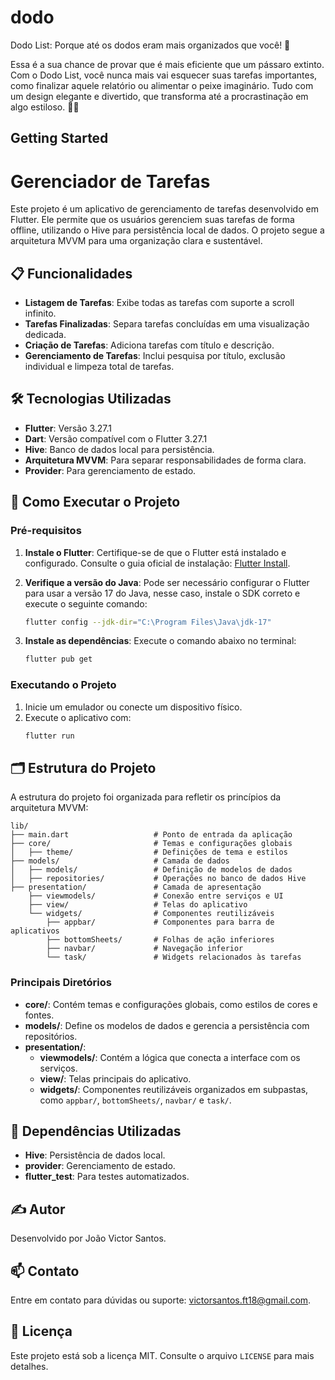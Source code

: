 # dodo

Dodo List: Porque até os dodos eram mais organizados que você! 🦤

Essa é a sua chance de provar que é mais eficiente que um pássaro extinto.
Com o Dodo List, você nunca mais vai esquecer suas tarefas importantes, como finalizar aquele relatório ou alimentar o peixe imaginário.
Tudo com um design elegante e divertido, que transforma até a procrastinação em algo estiloso. 📝✨

## Getting Started

# Gerenciador de Tarefas

Este projeto é um aplicativo de gerenciamento de tarefas desenvolvido em Flutter.
Ele permite que os usuários gerenciem suas tarefas de forma offline, utilizando o Hive para persistência local de dados.
O projeto segue a arquitetura MVVM para uma organização clara e sustentável.

## 📋 Funcionalidades

- **Listagem de Tarefas**: Exibe todas as tarefas com suporte a scroll infinito.
- **Tarefas Finalizadas**: Separa tarefas concluídas em uma visualização dedicada.
- **Criação de Tarefas**: Adiciona tarefas com título e descrição.
- **Gerenciamento de Tarefas**: Inclui pesquisa por título, exclusão individual e limpeza total de tarefas.

## 🛠️ Tecnologias Utilizadas

- **Flutter**: Versão 3.27.1
- **Dart**: Versão compatível com o Flutter 3.27.1
- **Hive**: Banco de dados local para persistência.
- **Arquitetura MVVM**: Para separar responsabilidades de forma clara.
- **Provider**: Para gerenciamento de estado.

## 🚀 Como Executar o Projeto

### Pré-requisitos

1. **Instale o Flutter**:
   Certifique-se de que o Flutter está instalado e configurado. Consulte o guia oficial de instalação: [Flutter Install](https://flutter.dev/docs/get-started/install).

2. **Verifique a versão do Java**:
   Pode ser necessário configurar o Flutter para usar a versão 17 do Java, nesse caso, instale o SDK correto e execute o seguinte comando:
   ```bash
   flutter config --jdk-dir="C:\Program Files\Java\jdk-17"
   ```

3. **Instale as dependências**:
   Execute o comando abaixo no terminal:
   ```bash
   flutter pub get
   ```

### Executando o Projeto

1. Inicie um emulador ou conecte um dispositivo físico.
2. Execute o aplicativo com:
   ```bash
   flutter run
   ```

## 🗂 Estrutura do Projeto

A estrutura do projeto foi organizada para refletir os princípios da arquitetura MVVM:

```plaintext
lib/
├── main.dart                   # Ponto de entrada da aplicação
├── core/                       # Temas e configurações globais
│   ├── theme/                  # Definições de tema e estilos
├── models/                     # Camada de dados
│   ├── models/                 # Definição de modelos de dados
│   ├── repositories/           # Operações no banco de dados Hive
├── presentation/               # Camada de apresentação
    ├── viewmodels/             # Conexão entre serviços e UI
    ├── view/                   # Telas do aplicativo
    └── widgets/                # Componentes reutilizáveis
        ├── appbar/             # Componentes para barra de aplicativos
        ├── bottomSheets/       # Folhas de ação inferiores
        ├── navbar/             # Navegação inferior
        └── task/               # Widgets relacionados às tarefas
```

### Principais Diretórios

- **core/**: Contém temas e configurações globais, como estilos de cores e fontes.
- **models/**: Define os modelos de dados e gerencia a persistência com repositórios.
- **presentation/**:
    - **viewmodels/**: Contém a lógica que conecta a interface com os serviços.
    - **view/**: Telas principais do aplicativo.
    - **widgets/**: Componentes reutilizáveis organizados em subpastas, como `appbar/`, `bottomSheets/`, `navbar/` e `task/`.

## 🐞 Dependências Utilizadas

- **Hive**: Persistência de dados local.
- **provider**: Gerenciamento de estado.
- **flutter_test**: Para testes automatizados.

## ✍️ Autor

Desenvolvido por João Victor Santos.

## 📫 Contato

Entre em contato para dúvidas ou suporte: victorsantos.ft18@gmail.com.

## 📃 Licença

Este projeto está sob a licença MIT. Consulte o arquivo `LICENSE` para mais detalhes.